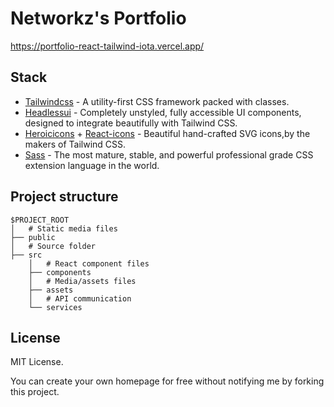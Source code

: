 # Networkz's Portfolio

https://portfolio-react-tailwind-iota.vercel.app/

## Stack

- [Tailwindcss](https://tailwindcss.com/) - A utility-first CSS framework packed with classes.
- [Headlessui](https://headlessui.dev/) - Completely unstyled, fully accessible UI components, designed to integrate beautifully with Tailwind CSS.
- [Heroicicons](https://heroicons.com/) + [React-icons](https://react-icons.github.io/react-icons/) - Beautiful hand-crafted SVG icons,by the makers of Tailwind CSS.
- [Sass](https://sass-lang.com/) - The most mature, stable, and powerful professional grade CSS extension language in the world.

## Project structure

```
$PROJECT_ROOT
│   # Static media files
├── public
│   # Source folder
├── src
    │   # React component files
    ├── components
    │   # Media/assets files
    ├── assets
    │   # API communication
    └── services
```
## License

MIT License.

You can create your own homepage for free without notifying me by forking this project.
